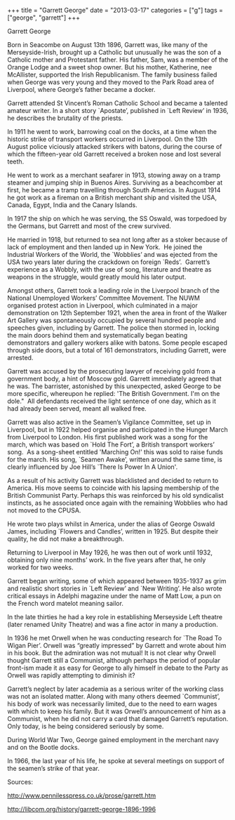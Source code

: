 +++
title = "Garrett George"
date = "2013-03-17"
categories = ["g"]
tags = ["george", "garrett"]
+++

Garrett George

Born in Seacombe on August 13th 1896, Garrett was, like many of the Merseyside-Irish, brought up a Catholic but unusually he was the son of a Catholic mother and Protestant father. His father, Sam, was a member of the Orange Lodge and a sweet shop owner. But his mother, Katherine, nee McAllister, supported the Irish Republicanism. The family business failed when George was very young and they moved to the Park Road area of Liverpool, where George’s father became a docker.

Garrett attended St Vincent’s Roman Catholic School and became a talented amateur writer. In a short story \`Apostate’, published in \`Left Review’ in 1936, he describes the brutality of the priests.

In 1911 he went to work, barrowing coal on the docks, at a time when the historic strike of transport workers occurred in Liverpool. On the 13th August police viciously attacked strikers with batons, during the course of which the fifteen-year old Garrett received a broken nose and lost several teeth.

He went to work as a merchant seafarer in 1913, stowing away on a tramp steamer and jumping ship in Buenos Aires. Surviving as a beachcomber at first, he became a tramp travelling through South America. In August 1914 he got work as a fireman on a British merchant ship and visited the USA, Canada, Egypt, India and the Canary Islands.

In 1917 the ship on which he was serving, the SS Oswald, was torpedoed by the Germans, but Garrett and most of the crew survived.

He married in 1918, but returned to sea not long after as a stoker because of lack of employment and then landed up in New York.  He joined the Industrial Workers of the World, the \`Wobblies’ and was ejected from the USA two years later during the crackdown on foreign \`Reds’.  Garrett’s experience as a Wobbly, with the use of song, literature and theatre as weapons in the struggle, would greatly mould his later output.

Amongst others, Garrett took a leading role in the Liverpool branch of the National Unemployed Workers’ Committee Movement. The NUWM organised protest action in Liverpool, which culminated in a major demonstration on 12th September 1921, when the area in front of the Walker Art Gallery was spontaneously occupied by several hundred people and speeches given, including by Garrett. The police then stormed in, locking the main doors behind them and systematically began beating demonstrators and gallery workers alike with batons. Some people escaped through side doors, but a total of 161 demonstrators, including Garrett, were arrested.

Garrett was accused by the prosecuting lawyer of receiving gold from a government body, a hint of Moscow gold. Garrett immediately agreed that he was. The barrister, astonished by this unexpected, asked George to be more specific, whereupon he replied: 'The British Government. I'm on the dole."  All defendants received the light sentence of one day, which as it had already been served, meant all walked free.

Garrett was also active in the Seamen’s Vigilance Committee, set up in Liverpool, but in 1922 helped organise and participated in the Hunger March from Liverpool to London. His first published work was a song for the march, which was based on \`Hold The Fort’, a British transport workers’ song.  As a song-sheet entitled 'Marching On!' this was sold to raise funds for the march. His song, \`Seamen Awake’, written around the same time, is clearly influenced by Joe Hill’s \`There Is Power In A Union'.

As a result of his activity Garrett was blacklisted and decided to return to America. His move seems to coincide with his lapsing membership of the British Communist Party. Perhaps this was reinforced by his old syndicalist instincts, as he associated once again with the remaining Wobblies who had not moved to the CPUSA.

He wrote two plays whilst in America, under the alias of George Oswald James, including \`Flowers and Candles’, written in 1925. But despite their quality, he did not make a breakthrough.

Returning to Liverpool in May 1926, he was then out of work until 1932, obtaining only nine months’ work. In the five years after that, he only worked for two weeks.

Garrett began writing, some of which appeared between 1935-1937 as grim and realistic short stories in \`Left Review’ and \`New Writing’. He also wrote critical essays in Adelphi magazine under the name of Matt Low, a pun on the French word matelot meaning sailor.

In the late thirties he had a key role in establishing Merseyside Left theatre (later renamed Unity Theatre) and was a fine actor in many a production.

In 1936 he met Orwell when he was conducting research for \`The Road To Wigan Pier’. Orwell was “greatly impressed” by Garrett and wrote about him in his book. But the admiration was not mutual! It is not clear why Orwell thought Garrett still a Communist, although perhaps the period of popular front-ism made it as easy for George to ally himself in debate to the Party as Orwell was rapidly attempting to diminish it?

Garrett’s neglect by later academia as a serious writer of the working class was not an isolated matter. Along with many others deemed \`Communist’, his body of work was necessarily limited, due to the need to earn wages with which to keep his family. But it was Orwell’s announcement of him as a Communist, when he did not carry a card that damaged Garrett’s reputation. Only today, is he being considered seriously by some.

During World War Two, George gained employment in the merchant navy and on the Bootle docks.

In 1966, the last year of his life, he spoke at several meetings on support of the seamen’s strike of that year.

Sources:

http://www.pennilesspress.co.uk/prose/garrett.htm

http://libcom.org/history/garrett-george-1896-1996
